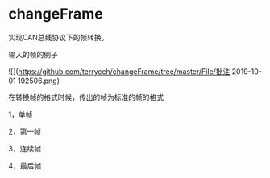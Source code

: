 # changeFrame

实现CAN总线协议下的帧转换。

输入的帧的例子

![](https://github.com/terrycch/changeFrame/tree/master/File/批注 2019-10-01 192506.png)

在转换帧的格式时候，传出的帧为标准的帧的格式

1，单帧

2，第一帧

3，连续帧

4，最后帧